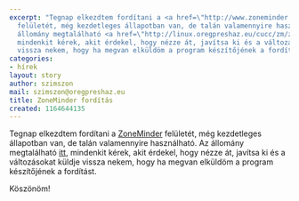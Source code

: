 ```yaml
---
excerpt: "Tegnap elkezdtem fordítani a <a href=\"http://www.zoneminder.com\">ZoneMinder</a>
  felületét, még kezdetleges állapotban van, de talán valamennyire használható. Az
  állomány megtalálható <a href=\"http://linux.oregpreshaz.eu/cucc/zm/zm_lang_hu_hu.php.txt\">itt</a>,
  mindenkit kérek, akit érdekel, hogy nézze át, javítsa ki és a változásokat küldje
  vissza nekem, hogy ha megvan elküldöm a program készítőjének a fordítást. \r\n\r\nKöszönöm!"
categories:
- hírek
layout: story
author: szimszon
mail: szimszon@oregpreshaz.eu
title: ZoneMinder fordítás
created: 1164644135
---
```

Tegnap elkezdtem fordítani a <a href="http://www.zoneminder.com">ZoneMinder</a> felületét, még kezdetleges állapotban van, de talán valamennyire használható. Az állomány megtalálható <a href="http://linux.oregpreshaz.eu/cucc/zm/zm_lang_hu_hu.php.txt">itt</a>, mindenkit kérek, akit érdekel, hogy nézze át, javítsa ki és a változásokat küldje vissza nekem, hogy ha megvan elküldöm a program készítőjének a fordítást. 

Köszönöm!
